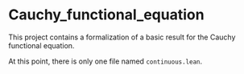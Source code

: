 # Cauchy_functional_equation

This project contains a formalization of a basic result for the Cauchy functional equation. 

At this point, there is only one file named `continuous.lean`.